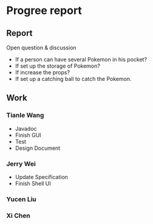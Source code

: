 # Progree report

## Report

Open question & discussion

- If a person can have several Pokemon in his pocket?
- If set up the storage of Pokemon?
- If increase the props?
- If set up a catching ball to catch the Pokemon.

## Work

### Tianle Wang

- Javadoc
- Finish GUI
- Test
- Design Document


### Jerry Wei

- Update Specification
- Finish Shell UI


### Yucen Liu


### Xi Chen


